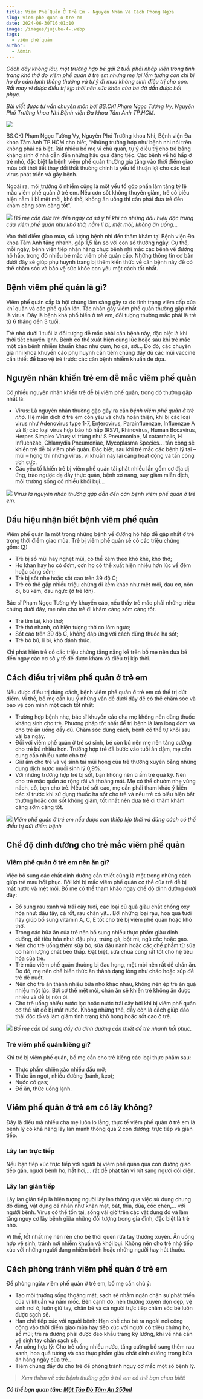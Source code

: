 ```yaml
---
title: Viêm Phế Quản Ở Trẻ Em - Nguyên Nhân Và Cách Phòng Ngừa
slug: viem-phe-quan-o-tre-em
date: 2024-06-30T16:01:10
image: /images/jujube-4-.webp
tags:
  - viêm phế quản
author:
  - Admin
---
```

_Cách đây không lâu, một trường hợp bé gái 2 tuổi phải nhập viện trong tình trạng khó thở do viêm phế quản ở trẻ em nhưng mẹ lại lầm tưởng con chỉ bị ho do cảm lạnh thông thường và tự ý đi mua kháng sinh điều trị cho con. Rất may vì được điều trị kịp thời nên sức khỏe của bé đã dần được hồi phục._

_Bài viết được tư vấn chuyên môn bởi BS.CKI Phạm Ngọc Tường Vy, Nguyên Phó Trưởng khoa Nhi Bệnh viện Đa khoa Tâm Anh TP.HCM._

![](https://tamanhhospital.vn/wp-content/uploads/2022/01/viem-phe-quan-o-tre-em.jpg)

BS.CKI Phạm Ngọc Tường Vy, Nguyên Phó Trưởng khoa Nhi, Bệnh viện Đa khoa Tâm Anh TP.HCM cho biết, “Những trường hợp như bệnh nhi nói trên không phải cá biệt. Rất nhiều bố mẹ vì chủ quan, tự ý điều trị cho trẻ bằng kháng sinh ở nhà dẫn đến những hậu quả đáng tiếc. Các bệnh về hô hấp ở trẻ nhỏ, đặc biệt là bệnh viêm phế quản thường gia tăng vào thời điểm giao mùa bởi thời tiết thay đổi thất thường chính là yếu tố thuận lợi cho các loại virus phát triển và gây bệnh.

Ngoài ra, môi trường ô nhiễm cũng là một yếu tố góp phần làm tăng tỷ lệ mắc viêm phế quản ở trẻ em. Nếu cơn sốt không thuyên giảm, trẻ có biểu hiện nằm li bì mệt mỏi, khó thở, không ăn uống thì cần phải đưa trẻ đến khám càng sớm càng tốt”.

![](https://tamanhhospital.vn/wp-content/uploads/2022/01/trieu-chung-viem-phe-quan-1.jpg)
_Bố mẹ cần đưa trẻ đến ngay cơ sở y tế khi có những dấu hiệu đặc trưng của viêm phế quản như khó thở, nằm li bì, mệt mỏi, không ăn uống…_

Vào thời điểm giao mùa, số lượng bệnh nhi đến thăm khám tại Bệnh viện Đa khoa Tâm Anh tăng nhanh, gấp 1,5 lần so với con số thường ngày. Cụ thể, mỗi ngày, bệnh viện tiếp nhận hàng chục bệnh nhi mắc các bệnh về đường hô hấp, trong đó nhiều bé mắc viêm phế quản cấp. Những thông tin cơ bản dưới đây sẽ giúp phụ huynh trang bị thêm kiến thức về căn bệnh này để có thể chăm sóc và bảo vệ sức khỏe con yêu một cách tốt nhất.

## Bệnh viêm phế quản là gì?

Viêm phế quản cấp là hội chứng lâm sàng gây ra do tình trạng viêm cấp của khí quản và các phế quản lớn. Tác nhân gây viêm phế quản thường gặp nhất là virus. Đây là bệnh khá phổ biến ở trẻ em, đối tượng thường mắc phải là trẻ từ 6 tháng đến 3 tuổi. 

Trẻ nhỏ dưới 1 tuổi là đối tượng dễ mắc phải căn bệnh này, đặc biệt là khi thời tiết chuyển lạnh. Bệnh có thể xuất hiện cùng lúc hoặc sau khi trẻ mắc một căn bệnh nhiễm khuẩn khác như cúm, ho gà, sởi… Do đó, các chuyên gia nhi khoa khuyến cáo phụ huynh cần tiêm chủng đầy đủ các mũi vaccine cần thiết để bảo vệ trẻ trước các căn bệnh nhiễm khuẩn đe dọa.

## Nguyên nhân khiến trẻ em dễ mắc viêm phế quản

Có nhiều nguyên nhân khiến trẻ dễ bị viêm phế quản, trong đó thường gặp nhất là:

- Virus: Là nguyên nhân thường gặp gây ra căn _bệnh viêm phế quản ở trẻ nhỏ_. Hệ miễn dịch ở trẻ em còn yếu và chưa hoàn thiện, khi bị các loại virus như Adenovirus type 1-7, Enterovirus, Parainfluenzae, Influenzae A và B; các loại virus hợp bào hô hấp (RSV), Rhinovirus, Human Bocavirus, Herpes Simplex Virus; vi trùng như S Pneumoniae, M catarrhalis, H Influenzae, Chlamydia Pneumoniae, Mycoplasma Species… tấn công sẽ khiến trẻ dễ bị viêm phế quản. Đặc biệt, sau khi trẻ mắc các bệnh lý tai – mũi – họng thì những virus, vi khuẩn này lại càng hoạt động và tấn công tích cực.
- Các yếu tố khiến trẻ bị viêm phế quản tái phát nhiều lần gồm cơ địa dị ứng, trào ngược dạ dày thực quản, bệnh xơ nang, suy giảm miễn dịch, môi trường sống có nhiều khói bụi…

![](https://tamanhhospital.vn/wp-content/uploads/2022/01/virus-la-nguyen-nhan-gay-benh-1.jpg)
_Virus là nguyên nhân thường gặp dẫn đến căn bệnh viêm phế quản ở trẻ em._

## Dấu hiệu nhận biết bệnh viêm phế quản

Viêm phế quản là một trong những bệnh về đường hô hấp dễ gặp nhất ở trẻ trong thời điểm giao mùa. Trẻ bị viêm phế quản sẽ có các triệu chứng gồm: ([2](https://www.cedars-sinai.org/health-library/diseases-and-conditions---pediatrics/a/acute-bronchitis-in-children.html))

- Trẻ bị sổ mũi hay nghẹt mũi, có thể kèm theo khò khè, khó thở;
- Ho khan hay ho có đờm, cơn ho có thể xuất hiện nhiều hơn lúc về đêm hoặc sáng sớm;
- Trẻ bị sốt nhẹ hoặc sốt cao trên 39 độ C;
- Trẻ có thể gặp nhiều triệu chứng đi kèm khác như mệt mỏi, đau cơ, nôn ói, bú kém, đau ngực (ở trẻ lớn).

Bác sĩ Phạm Ngọc Tường Vy khuyến cáo, nếu thấy trẻ mắc phải những triệu chứng dưới đây, mẹ nên cho trẻ đi khám càng sớm càng tốt.

- Trẻ tím tái, khó thở;
- Trẻ thở nhanh, có hiện tượng thở co lõm ngực;
- Sốt cao trên 39 độ C, không đáp ứng với cách dùng thuốc hạ sốt;
- Trẻ bỏ bú, li bì, khó đánh thức.

Khi phát hiện trẻ có các triệu chứng tăng nặng kể trên bố mẹ nên đưa bé đến ngay các cơ sở y tế để được khám và điều trị kịp thời.

## Cách điều trị viêm phế quản ở trẻ em

Nếu được điều trị đúng cách, bệnh viêm phế quản ở trẻ em có thể trị dứt điểm. Vì thế, bố mẹ cần lưu ý những vấn đề dưới đây để có thể chăm sóc và bảo vệ con mình một cách tốt nhất:

- Trường hợp bệnh nhẹ, bác sĩ khuyến cáo cha mẹ không nên dùng thuốc kháng sinh cho trẻ. Phương pháp tốt nhất để trị bệnh là làm long đờm và cho trẻ ăn uống đầy đủ. Chăm sóc đúng cách, bệnh có thể tự khỏi sau vài ba ngày.
- Đối với viêm phế quản ở trẻ sơ sinh, bé còn bú nên mẹ nên tăng cường cho trẻ bú nhiều hơn. Trường hợp trẻ đã bước vào tuổi ăn dặm, mẹ cần cung cấp nhiều nước cho trẻ
- Giữ ấm cho trẻ và vệ sinh tai mũi họng của trẻ thường xuyên bằng những dung dịch nước muối sinh lý 0,9%.
- Với những trường hợp trẻ bị sốt, bạn không nên ủ ấm trẻ quá kỹ. Nên cho trẻ mặc quần áo rộng rãi và thoáng mát. Mẹ có thể chườm nhẹ vùng nách, cổ, bẹn cho trẻ. Nếu trẻ sốt cao, mẹ cần phải tham khảo ý kiến bác sĩ trước khi sử dụng thuốc hạ sốt cho trẻ và nếu trẻ có biểu hiện bất thường hoặc cơn sốt không giảm, tốt nhất nên đưa trẻ đi thăm khám càng sớm càng tốt.

![](https://tamanhhospital.vn/wp-content/uploads/2022/01/cach-dieu-tri-benh-dung-cach.jpg)
_Viêm phế quản ở trẻ em nếu được can thiệp kịp thời và đúng cách có thể điều trị dứt điểm bệnh_

## Chế độ dinh dưỡng cho trẻ mắc viêm phế quản

### Viêm phế quản ở trẻ em nên ăn gì?

Việc bổ sung các chất dinh dưỡng cần thiết cũng là một trong những cách giúp trẻ mau hồi phục. Bởi khi bị mắc viêm phế quản cơ thể của trẻ dễ bị mất nước và mệt mỏi. Bố mẹ có thể tham khảo ngay chế độ dinh dưỡng dưới đây:

- Bổ sung rau xanh và trái cây tươi, các loại củ quả giàu chất chống oxy hóa như: dâu tây, cà rốt, rau chân vịt… Bởi những loại rau, hoa quả tươi này giúp bổ sung vitamin A, C, E tốt cho trẻ bị viêm phế quản hoặc khó thở.
- Trong các bữa ăn của trẻ nên bổ sung nhiều thực phẩm giàu dinh dưỡng, dễ tiêu hóa như: đậu phụ, trứng gà, bột mì, ngũ cốc hoặc gạo.
- Nên cho trẻ uống thêm sữa bò, sữa đậu nành hoặc các chế phẩm từ sữa có hàm lượng chất béo thấp. Đặt biệt, sữa chua cũng rất tốt cho hệ tiêu hóa của trẻ.
- Trẻ mắc viêm phế quản thường bị đau họng, mệt mỏi nên rất dễ chán ăn. Do đó, mẹ nên chế biến thức ăn thành dạng lỏng như cháo hoặc súp để trẻ dễ nuốt.
- Nên cho trẻ ăn thành nhiều bữa nhỏ khác nhau, không nên ép trẻ ăn quá nhiều một lúc. Bởi cơ thể mệt mỏi, chán ăn sẽ khiến trẻ không ăn được nhiều và dễ bị nôn ói.
- Cho trẻ uống nhiều nước lọc hoặc nước trái cây bởi khi bị viêm phế quản cơ thể rất dễ bị mất nước. Không những thế, đây còn là cách giúp đào thải độc tố và làm giảm tình trạng khô họng hoặc sốt cao ở trẻ. 

![](https://tamanhhospital.vn/wp-content/uploads/2022/01/bo-sung-day-du-dinh-duong-2.jpg)
_Bố mẹ cần bổ sung đầy đủ dinh dưỡng cần thiết để trẻ nhanh hồi phục._

### Trẻ viêm phế quản kiêng gì?

Khi trẻ bị viêm phế quản, bố mẹ cần cho trẻ kiêng các loại thực phẩm sau:

- Thực phẩm chiên xào nhiều dầu mỡ;
- Thức ăn ngọt, nhiều đường (bánh, kẹo);
- Nước có gas;
- Đồ ăn, thức uống lạnh.

## Viêm phế quản ở trẻ em có lây không?

Đây là điều mà nhiều cha mẹ luôn lo lắng, thực tế viêm phế quản ở trẻ em là bệnh lý có khả năng lây lan mạnh thông qua 2 con đường: trực tiếp và gián tiếp.

### Lây lan trực tiếp

Nếu bạn tiếp xúc trực tiếp với người bị viêm phế quản qua con đường giao tiếp gần, người bệnh ho, hắt hơi,… rất dễ phát tán vi rút sang người đối diện.

### Lây lan gián tiếp

Lây lan gián tiếp là hiện tượng người lây lan thông qua việc sử dụng chung đồ dùng, vật dụng cá nhân như khăn mặt, bát, thìa, đũa, cốc chén,… với người bệnh. Virus có thể tồn tại, sống vài giờ trên các vật dụng đó và làm tăng nguy cơ lây bệnh giữa những đối tượng trong gia đình, đặc biệt là trẻ nhỏ.

Vì thế, tốt nhất mẹ nên rèn cho bé thói quen rửa tay thường xuyên. Ăn uống hợp vệ sinh, tránh nơi nhiễm khuẩn và khói bụi. Không nên cho trẻ nhỏ tiếp xúc với những người đang nhiễm bệnh hoặc những người hay hút thuốc.

## Cách phòng tránh viêm phế quản ở trẻ em

Để phòng ngừa viêm phế quản ở trẻ em, bố mẹ cần chú ý:

- Tạo môi trường sống thoáng mát, sạch sẽ nhằm ngăn chặn sự phát triển của vi khuẩn và nấm mốc. Bên cạnh đó, nên thường xuyên dọn dẹp, vệ sinh nơi ở, luôn giữ tay, chân bé và cả người trực tiếp chăm sóc bé luôn được sạch sẽ.
- Hạn chế tiếp xúc với người bệnh: Hạn chế cho bé ra ngoài nơi công cộng vào thời điểm giao mùa hay tiếp xúc với người có triệu chứng ho, sổ mũi; trẻ ra đường phải được đeo khẩu trang kỹ lưỡng, khi về nhà cần vệ sinh tay chân sạch sẽ.
- Ăn uống hợp lý: Cho trẻ uống nhiều nước, tăng cường bổ sung thêm rau xanh, hoa quả tương và các thực phẩm giàu chất dinh dưỡng trong bữa ăn hàng ngày của trẻ..
- Tiêm chủng đầy đủ cho trẻ để phòng tránh nguy cơ mắc một số bệnh lý.

> _Xem thêm về các bệnh thường gặp ở trẻ em có thể bạn chưa biết!_

***Có thể bạn quan tâm:*** [***Mật Táo Đỏ Tâm An 250ml***](https://mattaodo.com/cua-hang/mat-tao-do-bo-mau/)

